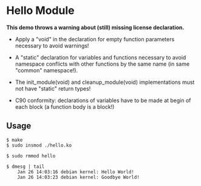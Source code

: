 # Hello Module

**This demo throws a warning about (still) missing license declaration.**

 * Apply a "void" in the declaration for empty function parameters necessary to avoid warnings!  

 * A "static" declaration for variables and functions necessary to avoid namespace conflicts with other functions by the same name (in same "common" namespace!).  

 * The init_module(void) and cleanup_module(void) implementations must not have "static" return types!  

 * C90 conformity: declarations of variables have to be made at begin of each block (a function body is a block!)  

## Usage

```
$ make
$ sudo insmod ./hello.ko

$ sudo rmmod hello

$ dmesg | tail
    Jan 26 14:03:16 debian kernel: Hello World!
    Jan 26 14:03:23 debian kernel: Goodbye World!
```
